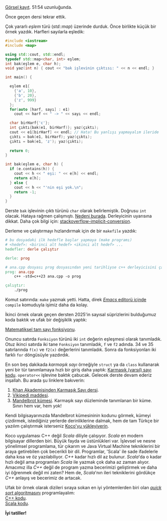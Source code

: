 [Görsel kayıt](https://drive.google.com/file/d/1zwkZlNUy0wBKcLLF9hJN__ogHwUnTavp/view). 51:54 uzunluğunda.   

Önce geçen dersi tekrar ettik.  

Çok yararlı *eşlem* türü (*std::map*) üzerinde durduk. Önce birlikte küçük bir örnek yazdık. Harfleri sayılarla eşledik:
```c++
#include <iostream>
#include <map>

using std::cout, std::endl;
typedef std::map<char, int> eşlem;
int bak(eşlem e, char h);
void yaz(int n) { cout << "bak işlevinin çıktısı: " << n << endl; }

int main() {

  eşlem e1{
    {'a', 10},
    {'b', 20},
    {'z', 999}
  };
  for(auto [harf, sayı] : e1)
    cout << harf << " -> " << sayı << endl;

  char birHarf{'c'};
  int çıktı{bak(e1, birHarf)}; yaz(çıktı);
  cout << e1[birHarf] << endl; // Hata! Bu yanlışı yapmayalım ileride
  çıktı = bak(e1, birHarf); yaz(çıktı);
  çıktı = bak(e1, 'z'); yaz(çıktı);
  
  return 0;
}

int bak(eşlem e, char h) {
  if (e.contains(h)) {
    cout << h << " eşi: " << e[h] << endl;
    return e[h];
  } else {
    cout << h << "'nin eşi yok.\n";
    return -1;
  }
}
```

Derste `bak` işlevinin çıktı türünü `char` olarak belirlemiştik. Doğrusu `int` olacak. Hataya rağmen çalışmıştı. [Nedeni burada](https://www.sololearn.com/en/compiler-playground/cjfGIRFAb144). Derleyicinin uyarısına dikkat. Daha çok bilgi için: [stackoverflow-implicit-conversion](https://stackoverflow.com/questions/48650685/c-implicit-conversion-of-int-to-char).  

Derleme ve çalıştırmayı hızlandırmak için de bir `makefile` yazdık:
```Makefile
# bu dosyadaki ilk hedefle başlar yapmaya (make programı)
# <hedef>: <birinci alt hedef> <ikinci alt hedef> ...
hedefler: derle çalıştır

derle: prog

# ana.cpp dosyası prog dosyasından yeni tarihliyse c++ derleyicisini çağırır:
prog: ana.cpp
	c++ -std=c++23 ana.cpp -o prog

çalıştır:
	./prog
```

Komut satırında: `make` yazmak yetti. Hatta, direk [*Emacs* editorü içinde](https://www.gnu.org/software/emacs/) `compile` komuduyla işimiz daha da kolay. 

İkinci örnek olarak geçen dersten 2025'in sayısal süprizlerini bulduğumuz koda baktık ve ufak bir değişiklik yaptık:  

[Matematiksel tam sayı fonksiyonu](https://onlinegdb.com/37o_p7vq3).   

Onuncu satırda `Fonksiyon` türünü iki `int` değerin eşleşmesi olarak tanımladık. Otuz ikinci satırda iki tane `Fonksiyon` tanımladık, `f` ve `f2` adında. 34 ve 35 satırlarında `f(x)` ve `f2(x)` değerlerini tanımladık. Sonra da fonksiyonları iki farklı `for` döngüsüyle yazdırdık.

En son beş dakikada *karmaşık sayı* örneğiyle `struct` ya da `class` kullanarak yeni bir tür tanımlamaya hızlı bir giriş daha yaptık: 
[Karmaşık (varsıl) sayı kodu](https://onlinegdb.com/SybVZuiJ_). `operator<<` işlevine baktık çabucak. Gelecek derste devam ederiz inşallah. Bu arada şu linklere bakıverin:  
1) [Khan Akademisinden Karmaşık Sayı dersi](https://tr.khanacademy.org/math/precalculus/imaginary-and-complex-numbers).  
2) [Vikipedi maddesi](https://tr.wikipedia.org/wiki/Karmaşık_sayı).  
3) [Mandelbrot kümesi](https://tr.wikipedia.org/wiki/Mandelbrot_k%C3%BCmesi). Karmaşık sayı düzleminde tanımlanan bir küme. Sınırı hem var, hem yok!     

Kendi bilgisayarınızda Mandelbrot kümesininin kodunu görmek, kümeyi çizdirmek, istediğiniz yerlerde derinliklerine dalmak, hem de tam Türkçe bir yazılım çalıştırmak isterseniz [Koco'yu yükleyiverin](https://sites.google.com/view/koco-surum).   

Koco uygulaması C++ değil *Scala* diliyle çalışıyor. *Scala* en modern bilgisayar dillerden biri. Büyük fayda ve üstünlükleri var. İşlevsel ve nesne yönelimsel programlama, tür çıkarım ve Java Virtual Machine tekniklerini bir araya getirebilen çok becerikli bir dil. Programlar, 'Scala' ile sade ifadelerle daha kısa ve öz yazılabiliyor. *C++* kadar hızlı dil az bulunur. *Scala*'da o kadar hızlı değil ama programları *Scala* ile yazmak çok daha az zaman alıyor. Amacımız illa *C++* değil de program yazma becerimizi geliştirmek ve daha iyi öğrenmek değil mi zaten? Hem de, *Scala*'nın ileri tekniklerini gördükçe *C++* anlayış ve becerimiz de artacak.

Ufak bir örnek olarak dizileri sıraya sokan en iyi yöntemlerden biri olan [*quick sort* algoritmasını](https://en.m.wikipedia.org/wiki/Quicksort) programlayalım:  
[C++ kodu](https://onlinegdb.com/CKvmETRyJ).     
[Scala kodu](http://ikojo.in/sf/LiPt8QF/0).   

**İyi tatiller!**
